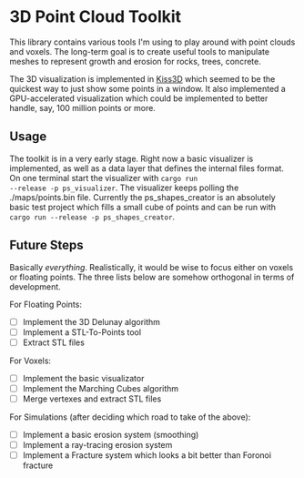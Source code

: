 # 3D Point Cloud Toolkit
This library contains various tools I'm using to play around with point clouds and voxels. 
The long-term goal is to create useful tools to manipulate meshes to represent growth and erosion for rocks, trees, concrete.

The 3D visualization is implemented in [Kiss3D](https://github.com/sebcrozet/kiss3d) which seemed to be the quickest way to just show some points in a window. It also implemented a GPU-accelerated visualization which could be implemented to better handle, say, 100 million points or more.

## Usage
The toolkit is in a very early stage. Right now a basic visualizer is implemented, as well as a data layer that defines the internal files format.
On one terminal start the visualizer with <code>cargo run --release -p ps_visualizer</code>. The visualizer keeps polling the ./maps/points.bin file. 
Currently the ps_shapes_creator is an absolutely basic test project which fills a small cube of points and can be run with <code>cargo run --release -p ps_shapes_creator</code>.

## Future Steps
Basically _everything_. Realistically, it would be wise to focus either on voxels or floating points.
The three lists below are somehow orthogonal in terms of development.

For Floating Points:
- [ ] Implement the 3D Delunay algorithm
- [ ] Implement a STL-To-Points tool
- [ ] Extract STL files 

For Voxels:
- [ ] Implement the basic visualizator
- [ ] Implement the Marching Cubes algorithm
- [ ] Merge vertexes and extract STL files

For Simulations (after deciding which road to take of the above):
- [ ] Implement a basic erosion system (smoothing)
- [ ] Implement a ray-tracing erosion system
- [ ] Implement a Fracture system which looks a bit better than Foronoi fracture
